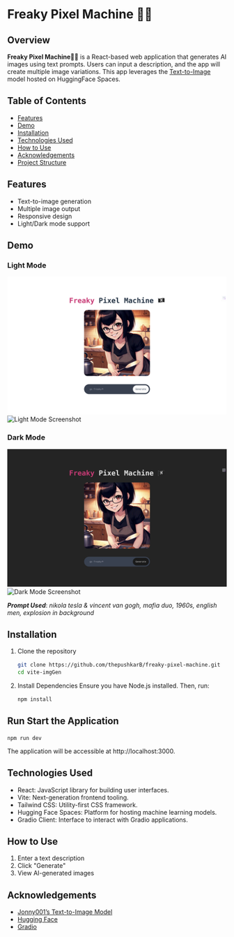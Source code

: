 # Freaky Pixel Machine 🏴‍☠️


## Overview
**Freaky Pixel Machine🏴‍☠️** is a React-based web application that generates AI images using text prompts. Users can input a description, and the app will create multiple image variations.
This app leverages the [Text-to-Image](https://huggingface.co/spaces/Jonny001/Text-to-Image) model hosted on HuggingFace Spaces.


## Table of Contents

- [Features](#features)
- [Demo](#demo)
- [Installation](#installation)
- [Technologies Used](#technologies-used)
- [How to Use](#how-to-use)
- [Acknowledgements](#acknowledgements)
- [Project Structure](#project-structure)

## Features

- Text-to-image generation
- Multiple image output
- Responsive design
- Light/Dark mode support

## Demo

### Light Mode
![Light Mode Screenshot](./src/assets/light-mode-h.png)
![Light Mode Screenshot](./src/assets/light-mode.png)

### Dark Mode
![Dark Mode Screenshot](./src/assets/dark-mode-h.png)
![Dark Mode Screenshot](./src/assets/dark-mode.png)

**_Prompt Used_**: _nikola tesla & vincent van gogh, mafia duo, 1960s, english men, explosion in background_


## Installation

1. Clone the repository
    ```bash
    git clone https://github.com/thepushkarB/freaky-pixel-machine.git
    cd vite-imgGen
    ```

2. Install Dependencies
    Ensure you have Node.js installed. Then, run:
    ```bash
    npm install
    ```


## Run Start the Application
```
npm run dev
```
The application will be accessible at http://localhost:3000.

## Technologies Used
- React: JavaScript library for building user interfaces.
- Vite: Next-generation frontend tooling.
- Tailwind CSS: Utility-first CSS framework.
- Hugging Face Spaces: Platform for hosting machine learning models.
- Gradio Client: Interface to interact with Gradio applications.

## How to Use
1. Enter a text description
2. Click "Generate"
3. View AI-generated images


## Acknowledgements
- [Jonny001’s Text-to-Image Model](https://huggingface.co/spaces/Jonny001/Text-to-Image)
-  [Hugging Face](https://huggingface.co)
 - [Gradio](https://www.gradio.app)

